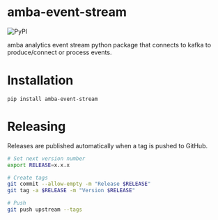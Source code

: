 # amba-event-stream


  ![PyPI](https://img.shields.io/pypi/v/amba-event-stream)

amba analytics event stream python package that connects to kafka to produce/connect or process events.

# Installation

`pip install amba-event-stream`

# Releasing

Releases are published automatically when a tag is pushed to GitHub.

``` bash
# Set next version number
export RELEASE=x.x.x

# Create tags
git commit --allow-empty -m "Release $RELEASE"
git tag -a $RELEASE -m "Version $RELEASE"

# Push
git push upstream --tags
```